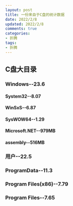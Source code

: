 ```yaml
---
layout: post
title: 一份来自于C盘的统计数据
date: 2022/2/8
updated: 2022/2/8
comments: true
categories: 
- 折腾
tags:
- 折腾
---
```


## C盘大目录

### Windows--23.6

#### System32--8.07

#### WinSxS--6.87

#### SysWOW64--1.29

#### Microsoft.NET--979MB

#### assembly--516MB

### 用户--22.5

### ProgramData--11.3

### Program Files(x86)--7.79

### Program Files--7.65
